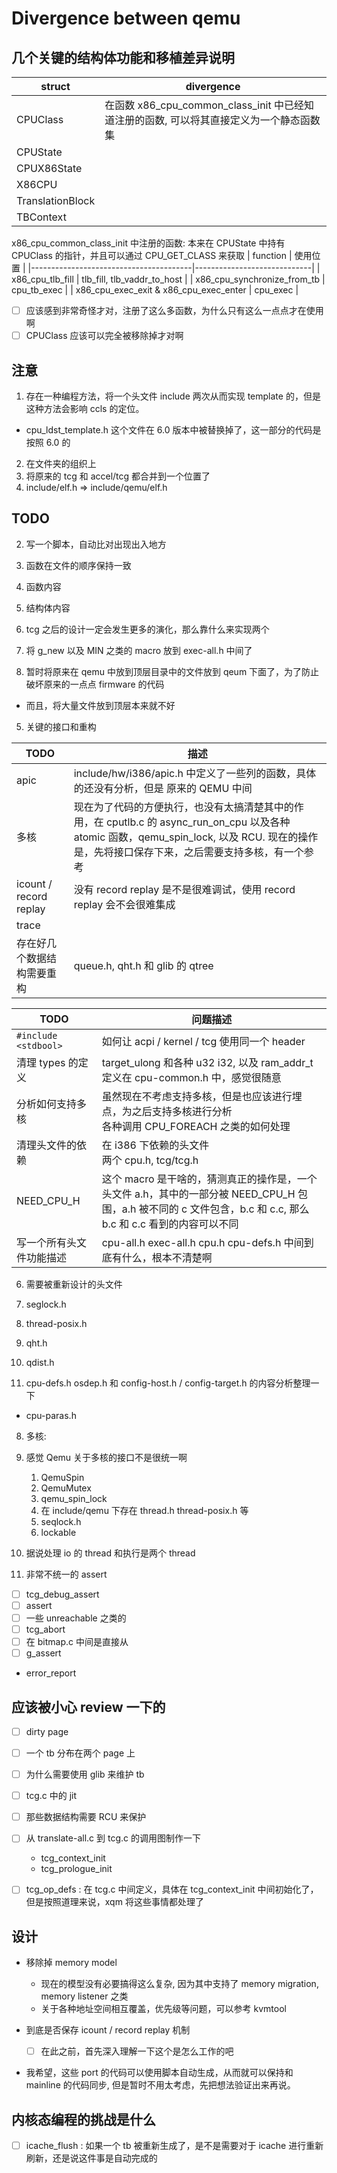 # Divergence between qemu

## 几个关键的结构体功能和移植差异说明
| struct           | divergence                                                                              |
|------------------|-----------------------------------------------------------------------------------------|
| CPUClass         | 在函数 x86_cpu_common_class_init 中已经知道注册的函数, 可以将其直接定义为一个静态函数集 |
| CPUState         |                                                                                         |
| CPUX86State      |                                                                                         |
| X86CPU           |                                                                                         |
| TranslationBlock |                                                                                         |
| TBContext        |                                                                                         |

x86_cpu_common_class_init 中注册的函数:
本来在 CPUState 中持有 CPUClass 的指针，并且可以通过 CPU_GET_CLASS 来获取
| function                               | 使用位置                    |
|----------------------------------------|-----------------------------|
| x86_cpu_tlb_fill                       | tlb_fill, tlb_vaddr_to_host |
| x86_cpu_synchronize_from_tb            | cpu_tb_exec                 |
| x86_cpu_exec_exit & x86_cpu_exec_enter | cpu_exec                    |

- [ ] 应该感到非常奇怪才对，注册了这么多函数，为什么只有这么一点点才在使用啊
- [ ] CPUClass 应该可以完全被移除掉才对啊

## 注意
1. 存在一种编程方法，将一个头文件 include 两次从而实现 template 的，但是这种方法会影响 ccls 的定位。
  - cpu_ldst_template.h 这个文件在 6.0 版本中被替换掉了，这一部分的代码是按照 6.0 的

2. 在文件夹的组织上
  1. 将原来的 tcg 和 accel/tcg 都合并到一个位置了
  2. include/elf.h => include/qemu/elf.h

## TODO
2. 写一个脚本，自动比对出现出入地方
  1. 函数在文件的顺序保持一致
  2. 函数内容
  3. 结构体内容
  4. tcg 之后的设计一定会发生更多的演化，那么靠什么来实现两个

3. 将 g_new 以及 MIN 之类的 macro 放到 exec-all.h 中间了
4. 暂时将原来在 qemu 中放到顶层目录中的文件放到 qeum 下面了，为了防止破坏原来的一点点 firmware 的代码
  - 而且，将大量文件放到顶层本来就不好

5. 关键的接口和重构

| TODO                       | 描述                                                                                                                                                                                           |
|----------------------------|------------------------------------------------------------------------------------------------------------------------------------------------------------------------------------------------|
| apic                       | include/hw/i386/apic.h 中定义了一些列的函数，具体的还没有分析，但是 原来的 QEMU 中间                                                                                                           |
| 多核                       | 现在为了代码的方便执行，也没有太搞清楚其中的作用，在 cputlb.c 的 async_run_on_cpu 以及各种 atomic 函数，qemu_spin_lock, 以及 RCU. 现在的操作是，先将接口保存下来，之后需要支持多核，有一个参考 |
| icount / record replay     | 没有 record replay 是不是很难调试，使用 record replay 会不会很难集成                                                                                                                           |
| trace                      |                                                                                                                                                                                                |
| 存在好几个数据结构需要重构 | queue.h, qht.h 和 glib 的 qtree                                                                                                                                                                |

| TODO                     | 问题描述                                                                                                                                                       |
|--------------------------|----------------------------------------------------------------------------------------------------------------------------------------------------------------|
| `#include <stdbool>`     | 如何让 acpi / kernel / tcg 使用同一个 header                                                                                                                   |
| 清理 types 的定义        | target_ulong 和各种 u32 i32, 以及 ram_addr_t 定义在 cpu-common.h 中，感觉很随意                                                                                |
| 分析如何支持多核         | 虽然现在不考虑支持多核，但是也应该进行埋点，为之后支持多核进行分析 </br> 各种调用 CPU_FOREACH 之类的如何处理                                                   |
| 清理头文件的依赖         | 在 i386 下依赖的头文件</br> 两个 cpu.h, tcg/tcg.h                                                                                                              |
| NEED_CPU_H               | 这个 macro 是干啥的，猜测真正的操作是，一个头文件 a.h，其中的一部分被 NEED_CPU_H 包围，a.h 被不同的 c 文件包含，b.c 和 c.c, 那么 b.c 和 c.c 看到的内容可以不同 |
| 写一个所有头文件功能描述 | cpu-all.h exec-all.h cpu.h cpu-defs.h 中间到底有什么，根本不清楚啊                                                                                             |

6. 需要被重新设计的头文件
  1. seglock.h
  2. thread-posix.h
  3. qht.h
  4. qdist.h

7. cpu-defs.h osdep.h 和 config-host.h / config-target.h 的内容分析整理一下
  - cpu-paras.h

8. 多核:
  1. 感觉 Qemu 关于多核的接口不是很统一啊
      1. QemuSpin
      2. QemuMutex
      3. qemu_spin_lock
      4. 在 include/qemu 下存在 thread.h thread-posix.h 等
      5. seqlock.h
      6. lockable
  2. 据说处理 io 的 thread 和执行是两个 thread

9. 非常不统一的 assert
  - [ ] tcg_debug_assert
  - [ ] assert
  - [ ] 一些 unreachable 之类的
  - [ ] tcg_abort
  - [ ] 在 bitmap.c 中间是直接从
  - [ ] g_assert
  - error_report

## 应该被小心 review 一下的
- [ ] dirty page
- [ ] 一个 tb 分布在两个 page 上
- [ ] 为什么需要使用 glib 来维护 tb
- [ ] tcg.c 中的 jit
- [ ] 那些数据结构需要 RCU 来保护 

- [ ] 从 translate-all.c 到 tcg.c 的调用图制作一下
  - tcg_context_init
  - tcg_prologue_init

- [ ] tcg_op_defs : 在 tcg.c 中间定义，具体在 tcg_context_init 中间初始化了，但是按照道理来说，xqm 将这些事情都处理了

## 设计 
- 移除掉 memory model
  - 现在的模型没有必要搞得这么复杂, 因为其中支持了 memory migration, memory listener 之类
  - 关于各种地址空间相互覆盖，优先级等问题，可以参考 kvmtool

- 到底是否保存 icount / record replay 机制
  - [ ] 在此之前，首先深入理解一下这个是怎么工作的吧

- 我希望，这些 port 的代码可以使用脚本自动生成，从而就可以保持和 mainline 的代码同步, 但是暂时不用太考虑，先把想法验证出来再说。

## 内核态编程的挑战是什么
- [ ] icache_flush : 如果一个 tb 被重新生成了，是不是需要对于 icache 进行重新刷新，还是说这件事是自动完成的
